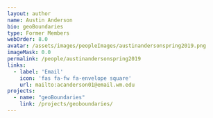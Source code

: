 ```yaml
---
layout: author
name: Austin Anderson
bio: geoBoundaries
type: Former Members
webOrder: 8.0
avatar: /assets/images/peopleImages/austinandersonspring2019.png
imageMask: 0.0
permalink: /people/austinandersonspring2019
links:
  - label: 'Email'
    icon: 'fas fa-fw fa-envelope square'
    url: mailto:acanderson01@email.wm.edu
projects:
  - name: "geoBoundaries"
    link: /projects/geoboundaries/
---
```

